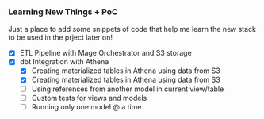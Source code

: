 ### Learning New Things + PoC

Just a place to add some snippets of code that help me learn the new stack to be used in the prject later on!

- [x] ETL Pipeline with Mage Orchestrator and S3 storage
- [x] dbt Integration with Athena
  - [x] Creating materialized tables in Athena using data from S3
  - [x] Creating materialized tables in Athena using data from S3
  - [ ] Using references from another model in current view/table
  - [ ] Custom tests for views and models
  - [ ] Running only one model @ a time
